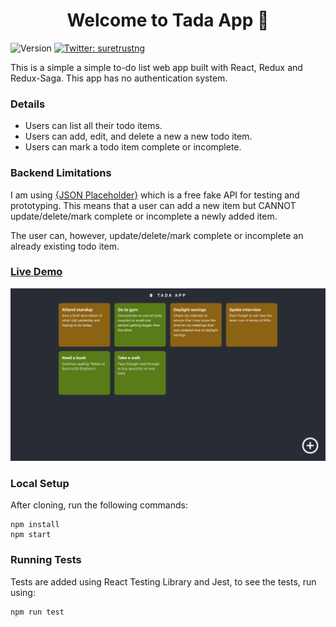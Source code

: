 <h1 align="center">Welcome to Tada App 👋</h1>
<p>
  <img alt="Version" src="https://img.shields.io/badge/version-0.1.0-blue.svg?cacheSeconds=2592000" />
  <a href="https://twitter.com/suretrustng" target="_blank">
    <img alt="Twitter: suretrustng" src="https://img.shields.io/twitter/follow/suretrustng.svg?style=social" />
  </a>
</p>

<p>
This is a simple a simple to-do list web app built with React, Redux and Redux-Saga. This app has no authentication system.
</p>

### Details

- Users can list all their todo items.
- Users can add, edit, and delete a new a new todo item.
- Users can mark a todo item complete or incomplete.

### Backend Limitations

I am using [{JSON Placeholder}](https://jsonplaceholder.typicode.com/) which is a free fake API for testing and prototyping. This means that a user can add a new item but CANNOT update/delete/mark complete or incomplete a newly added item.

The user can, however, update/delete/mark complete or incomplete an already existing todo item.

### [Live Demo](https://tada-app.netlify.app)

![Live look](/docs/wide.png)

### Local Setup

After cloning, run the following commands:

```
npm install
npm start
```

### Running Tests

Tests are added using React Testing Library and Jest, to see the tests, run using:

```
npm run test
```
